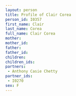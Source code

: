 ```yaml
---
layout: person
title: Profile of Clair Corea
person_id: I0357
first_name: Clair
last_name: Corea
full_name: Clair Corea
mother: 
mother_id: 
father: 
father_id: 
children:
children_ids:
partners:
 - Anthony Casie Chetty
partner_ids:
 - I0270
sex: F
---
```


